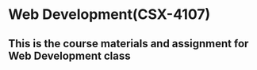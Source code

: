 # Web Development(CSX-4107)
## This is the course materials and assignment for Web Development class
